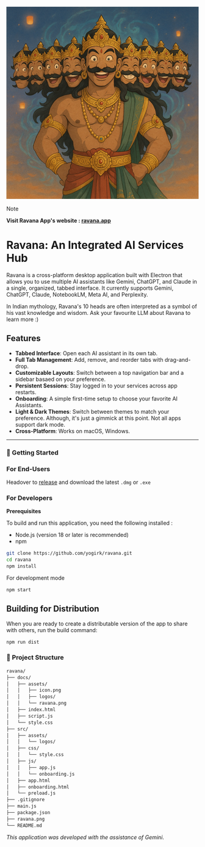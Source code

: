 ![Ravana](ravana.png)

> [!NOTE]
> **Visit Ravana App's website : [ravana.app](https://ravana.app/)** 


# Ravana: An Integrated AI Services Hub

Ravana is a cross-platform desktop application built with Electron that allows you to use multiple AI assistants like Gemini, ChatGPT, and Claude in a single, organized, tabbed interface. It currently supports Gemini, ChatGPT, Claude, NotebookLM, Meta AI, and Perplexity. 

In Indian mythology, Ravana's 10 heads are often interpreted as a symbol of his vast knowledge and wisdom. Ask your favourite LLM about Ravana to learn more :) 

## Features

- **Tabbed Interface**: Open each AI assistant in its own tab.
- **Full Tab Management**: Add, remove, and reorder tabs with drag-and-drop.
- **Customizable Layouts**: Switch between a  top navigation bar and a sidebar basaed on your preference.
- **Persistent Sessions**: Stay logged in to your services across app restarts.
- **Onboarding**: A simple first-time setup to choose your favorite AI Assistants.
- **Light & Dark Themes**: Switch between themes to match your preference. Although, it's just a gimmick at this point. Not all apps support dark mode. 
- **Cross-Platform**: Works on macOS, Windows. 

---

### 🚀 Getting Started

### For End-Users 

Headover to [release](https://github.com/yogirk/ravana/releases) and download the latest `.dmg` or `.exe`

### For Developers

**Prerequisites**

To build and run this application, you need the following installed :
- Node.js (version 18 or later is recommended)
- npm

```bash
git clone https://github.com/yogirk/ravana.git
cd ravana
npm install
```
For development mode

```bash
npm start
```

## Building for Distribution

When you are ready to create a distributable version of the app to share with others, run the build command:

```bash
npm run dist
```
### 📁 Project Structure

```bash
ravana/
├── docs/
│   ├── assets/
│   │   ├── icon.png
│   │   ├── logos/
│   │   └── ravana.png
│   ├── index.html
│   ├── script.js
│   └── style.css
├── src/
│   ├── assets/
│   │   └── logos/
│   ├── css/
│   │   └── style.css
│   ├── js/
│   │   ├── app.js
│   │   └── onboarding.js
│   ├── app.html
│   ├── onboarding.html
│   └── preload.js
├── .gitignore
├── main.js
├── package.json
├── ravana.png
└── README.md
```

_This application was developed with the assistance of *Gemini*_.
